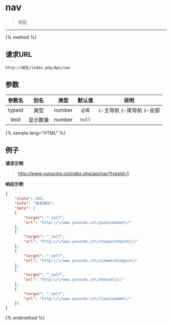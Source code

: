 # nav

> 导航

---

{% method %}

## 请求URL

    http://域名/index.php/Api/nav

## 参数

|参数名|别名|类型|默认值|说明|
|:----:|:--:|:--:|:----:|:--:|
|typeid|类型|number|`必填`|`1`-主导航 `2`-尾导航 `3`-全部|
|limit|显示数量|number|`null`|&nbsp;|

{% sample lang="HTML" %}

## 例子

**请求示例**

> http://www.yunucms.cn/index.php/api/nav?typeid=1

**响应示例**

```json
{
    "state": 200,
    "info": "请求成功",
    "data": [
    {
        "target": "_self",
        "url": "http:\/\/www.yunucms.cn\/guanyuwomen\/"
    },
    {
        "target": "_self",
        "url": "http:\/\/www.yunucms.cn\/chanpinzhanshi\/"
    },
    {
        "target": "_self",
        "url": "http:\/\/www.yunucms.cn\/xinwenzhongxin\/"
    },
    {
        "target": "_self",
        "url": "http:\/\/www.yunucms.cn\/kehuanli\/"
    },
    {
        "target": "_self",
        "url": "http:\/\/www.yunucms.cn\/lianxiwomen\/"
    }]
}
```

{% endmethod %}

